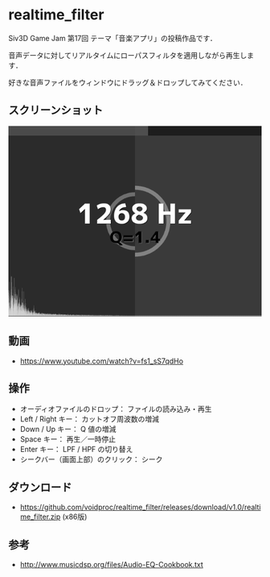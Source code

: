 # realtime_filter

Siv3D Game Jam 第17回 テーマ「音楽アプリ」の投稿作品です．

音声データに対してリアルタイムにローパスフィルタを適用しながら再生します．

好きな音声ファイルをウィンドウにドラッグ＆ドロップしてみてください．

## スクリーンショット
![ss1](ss.png)

## 動画
* <https://www.youtube.com/watch?v=fs1_sS7qdHo>

## 操作
* オーディオファイルのドロップ： ファイルの読み込み・再生
* Left / Right キー： カットオフ周波数の増減
* Down / Up キー： Q 値の増減
* Space キー： 再生／一時停止
* Enter キー： LPF / HPF の切り替え
* シークバー（画面上部）のクリック： シーク

## ダウンロード
* <https://github.com/voidproc/realtime_filter/releases/download/v1.0/realtime_filter.zip> (x86版)

## 参考
* <http://www.musicdsp.org/files/Audio-EQ-Cookbook.txt>
